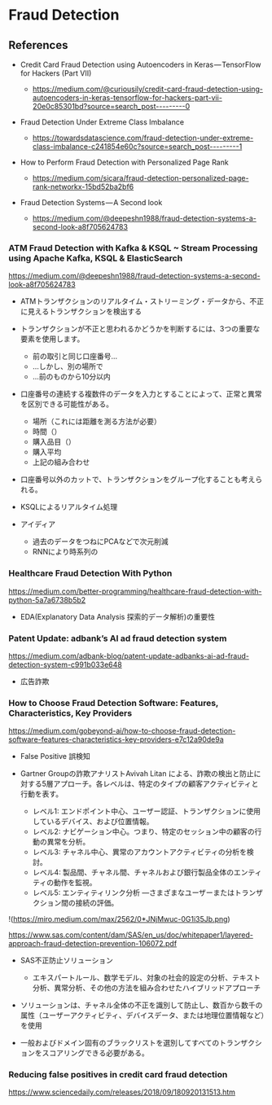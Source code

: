 # Fraud Detection

## References

- Credit Card Fraud Detection using Autoencoders in Keras — TensorFlow for Hackers (Part VII)
   - https://medium.com/@curiousily/credit-card-fraud-detection-using-autoencoders-in-keras-tensorflow-for-hackers-part-vii-20e0c85301bd?source=search_post---------0
- Fraud Detection Under Extreme Class Imbalance
   - https://towardsdatascience.com/fraud-detection-under-extreme-class-imbalance-c241854e60c?source=search_post---------1
   
- How to Perform Fraud Detection with Personalized Page Rank
   - https://medium.com/sicara/fraud-detection-personalized-page-rank-networkx-15bd52ba2bf6
- Fraud Detection Systems — A Second look
   - https://medium.com/@deepeshn1988/fraud-detection-systems-a-second-look-a8f705624783
   
### ATM Fraud Detection with Kafka & KSQL ~ Stream Processing using Apache Kafka, KSQL & ElasticSearch 

https://medium.com/@deepeshn1988/fraud-detection-systems-a-second-look-a8f705624783

- ATMトランザクションのリアルタイム・ストリーミング・データから、不正に見えるトランザクションを検出する
- トランザクションが不正と思われるかどうかを判断するには、3つの重要な要素を使用します。
   - 前の取引と同じ口座番号…
   - …しかし、別の場所で
   - …前のものから10分以内

- 口座番号の連続する複数件のデータを入力とすることによって、正常と異常を区別できる可能性がある。
   - 場所（これには距離を測る方法が必要）
   - 時間（）
   - 購入品目（）
   - 購入平均
   - 上記の組み合わせ
- 口座番号以外のカットで、トランザクションをグループ化することも考えられる。

- KSQLによるリアルタイム処理

- アイディア
   - 過去のデータをつねにPCAなどで次元削減
   - RNNにより時系列の

### Healthcare Fraud Detection With Python

https://medium.com/better-programming/healthcare-fraud-detection-with-python-5a7a6738b5b2

- EDA(Explanatory Data Analysis 探索的データ解析)の重要性

### Patent Update: adbank’s AI ad fraud detection system

https://medium.com/adbank-blog/patent-update-adbanks-ai-ad-fraud-detection-system-c991b033e648

- 広告詐欺

### How to Choose Fraud Detection Software: Features, Characteristics, Key Providers

https://medium.com/gobeyond-ai/how-to-choose-fraud-detection-software-features-characteristics-key-providers-e7c12a90de9a

- False Positive 誤検知

- Gartner Groupの詐欺アナリストAvivah Litan による、詐欺の検出と防止に対する5層アプローチ。各レベルは、特定のタイプの顧客アクティビティと行動を表す。
   - レベル1: エンドポイント中心、ユーザー認証、トランザクションに使用しているデバイス、および位置情報。
   - レベル2: ナビゲーション中心。つまり、特定のセッション中の顧客の行動の異常を分析。
   - レベル3: チャネル中心、異常のアカウントアクティビティの分析を検討。
   - レベル4: 製品間、チャネル間、チャネルおよび銀行製品全体のエンティティの動作を監視。
   - レベル5: エンティティリンク分析 —さまざまなユーザーまたはトランザクション間の接続の評価。
 
 !(https://miro.medium.com/max/2562/0*JNjMwuc-0G1i35Jb.png)
 
 https://www.sas.com/content/dam/SAS/en_us/doc/whitepaper1/layered-approach-fraud-detection-prevention-106072.pdf
 
 - SAS不正防止ソリューション
    - エキスパートルール、数学モデル、対象の社会的設定の分析、テキスト分析、異常分析、その他の方法を組み合わせたハイブリッドアプローチ
 
- ソリューションは、チャネル全体の不正を識別して防止し、数百から数千の属性（ユーザーアクティビティ、デバイスデータ、または地理位置情報など）を使用
- 一般およびドメイン固有のブラックリストを選別してすべてのトランザクションをスコアリングできる必要がある。

### Reducing false positives in credit card fraud detection
https://www.sciencedaily.com/releases/2018/09/180920131513.htm

